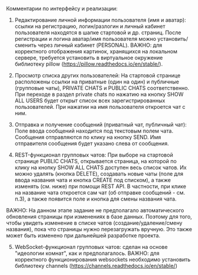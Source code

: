 Комментарии по интерфейсу и реализации:

1) Редактирование личной информации пользователя (имя и аватар): ссылки на регистрацию, логин/разлогин и личный кабинет
пользователя находятся в шапке стартовой и др. страниц.
После регистрации и логина аватар/имя пользователя можно установить/сменить через личный кабинет (PERSONAL).
ВАЖНО: для корректного отображения картинок, хранящихся на локальном сервере, требуется установить в виртуальное
окружение библиотеку pillow (https://pillow.readthedocs.io/en/stable/).

2) Просмотр списка других пользователей:
На стартовой странице расположены ссылки на приватные (один на один) и публичные (групповые чаты), PRIVATE CHATS и
PUBLIC CHATS соответственно. При переходе в раздел private chats по нажатию на кнопку SHOW ALL USERS будет открыт
список всех зарегистрированных пользователей. При нажатии на имя пользователя откроется чат с ним.

3) Отправка и получение сообщений (приватный чат, публичный чат):
Поле ввода сообщений находится под текстовым полем чата. Сообщения отправляются по клику на кнопку SEND.
Имя отправителя сообщения будет указано слева от сообщения.

4) REST-функционал групповых чатов:
При выборе на стартовой странице PUBLIC CHATS, открывается страница, на которой по клику на кнопку SHOW ALL CHATS
доступен весь список чатов. Их можно удалять (кнопка DELETE), создавать новые чаты (поле для ввода названия чата и
кнопка CREATE под списком), а также изменять (см. ниже) при помощи REST API.
В частности, при клике на название чата откроется сам чат (об отправке сообщений - см. п.3), а также появится поле и
кнопка для смены названия чата.

ВАЖНО: На данном этапе задание не предполагало автоматического обновления страницы при изменениях в базе данных. Поэтому
для того, чтобы увидеть изменение в списке чатов (создание/удаление/смену названия), пока что страницы нужно
перезагружать вручную. Это также может быть изменено при дальнейшей разработке проекта.

5) WebSocket-функционал групповых чатов: сделан на основе "идеологии комнат", как и предполагалось.
ВАЖНО: для корректного функционирования websockets необходимо установить библиотеку channels (https://channels.readthedocs.io/en/stable/)
